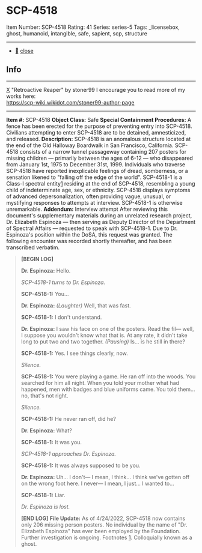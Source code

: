 # SCP-4518
Item Number: SCP-4518
Rating: 41
Series: series-5
Tags: _licensebox, ghost, humanoid, intangible, safe, sapient, scp, structure

---

  * [](javascript:;)
[close](javascript:;)
## Info
* * *
[X](javascript:;)
"Retroactive Reaper" by stoner99
I encourage you to read more of my works here:  
<https://scp-wiki.wikidot.com/stoner99-author-page>
* * *

**Item #:** SCP-4518
**Object Class:** Safe
**Special Containment Procedures:** A fence has been erected for the purpose of preventing entry into SCP-4518. Civilians attempting to enter SCP-4518 are to be detained, amnesticized, and released.
**Description:** SCP-4518 is an anomalous structure located at the end of the Old Halloway Boardwalk in San Francisco, California.
SCP-4518 consists of a narrow tunnel passageway containing 207 posters for missing children — primarily between the ages of 6-12 — who disappeared from January 1st, 1975 to December 31st, 1999. Individuals who traverse SCP-4518 have reported inexplicable feelings of dread, somberness, or a sensation likened to "falling off the edge of the world".
SCP-4518-1 is a Class-I spectral entity[1](javascript:;) residing at the end of SCP-4518, resembling a young child of indeterminate age, sex, or ethnicity. SCP-4518 displays symptoms of advanced depersonalization, often providing vague, unusual, or mystifying responses to attempts at interview. SCP-4518-1 is otherwise unremarkable.
**Addendum:** Interview attempt
After reviewing this document's supplementary materials during an unrelated research project, Dr. Elizabeth Espinoza — then serving as Deputy Director of the Department of Spectral Affairs — requested to speak with SCP-4518-1. Due to Dr. Espinoza's position within the DoSA, this request was granted. The following encounter was recorded shortly thereafter, and has been transcribed verbatim.
> **[BEGIN LOG]**  
>    
>  **Dr. Espinoza:** Hello.  
>    
>  _SCP-4518-1 turns to Dr. Espinoza._  
>    
>  **SCP-4518-1:** You…  
>    
>  **Dr. Espinoza:** _(Laughter)_ Well, that was fast.  
>    
>  **SCP-4518-1:** I don't understand.  
>    
>  **Dr. Espinoza:** I saw his face on one of the posters. Read the fil— well, I suppose you wouldn't know what that is. At any rate, it didn't take long to put two and two together. _(Pausing)_ Is… is he still in there?  
>    
>  **SCP-4518-1:** Yes. I see things clearly, now.  
>    
>  _Silence._  
>    
>  **SCP-4518-1:** You were playing a game. He ran off into the woods. You searched for him all night. When you told your mother what had happened, men with badges and blue uniforms came. You told them… no, that's not right.  
>    
>  _Silence._  
>    
>  **SCP-4518-1:** He never ran off, did he?  
>    
>  **Dr. Espinoza:** What?  
>    
>  **SCP-4518-1:** It was you.  
>    
>  _SCP-4518-1 approaches Dr. Espinoza._  
>    
>  **SCP-4518-1:** It was always supposed to be you.  
>    
>  **Dr. Espinoza:** Uh… I don't— I mean, I think… I think we've gotten off on the wrong foot here. I never— I mean, I just… I wanted to…  
>    
>  **SCP-4518-1:** Liar.  
>    
>  _Dr. Espinoza is lost._  
>    
>  **[END LOG]**
**File Update:** As of 4/24/2022, SCP-4518 now contains only 206 missing person posters. No individual by the name of "Dr. Elizabeth Espinoza" has ever been employed by the Foundation. Further investigation is ongoing.
Footnotes
[1](javascript:;). Colloquially known as a ghost.